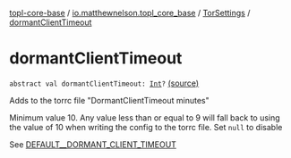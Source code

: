 [topl-core-base](../../index.md) / [io.matthewnelson.topl_core_base](../index.md) / [TorSettings](index.md) / [dormantClientTimeout](./dormant-client-timeout.md)

# dormantClientTimeout

`abstract val dormantClientTimeout: `[`Int`](https://kotlinlang.org/api/latest/jvm/stdlib/kotlin/-int/index.html)`?` [(source)](https://github.com/05nelsonm/TorOnionProxyLibrary-Android/blob/master/topl-core-base/src/main/java/io/matthewnelson/topl_core_base/TorSettings.kt#L167)

Adds to the torrc file "DormantClientTimeout  minutes"

Minimum value 10. Any value less than or equal to 9 will fall back to using the value of 10
when writing the config to the torrc file. Set `null` to disable

See [DEFAULT__DORMANT_CLIENT_TIMEOUT](-d-e-f-a-u-l-t__-d-o-r-m-a-n-t_-c-l-i-e-n-t_-t-i-m-e-o-u-t.md)


